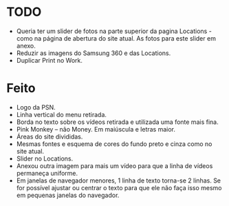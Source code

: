 # TODO

- Queria ter um slider de fotos na parte superior da pagina Locations - como na página de abertura do site atual. As fotos para este slider em anexo.
- Reduzir as imagens do Samsung 360 e das Locations.
- Duplicar Print no Work.

# Feito

- Logo da PSN.
- Linha vertical do menu retirada.
- Borda no texto sobre os vídeos retirada e utilizada uma fonte mais fina.
- Pink Monkey – não Money. Em maiúscula e letras maior.
- Áreas do site divididas.
- Mesmas fontes e esquema de cores do fundo preto e cinza como no site atual.
- Slider no Locations.
- Anexou outra imagem para mais um vídeo para que a linha de vídeos permaneça uniforme.
- Em janelas de navegador menores, 1 linha de texto torna-se 2 linhas. Se for possível ajustar ou centrar o texto para que ele não faça isso mesmo em pequenas janelas do navegador.

